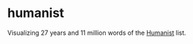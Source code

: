 # humanist

Visualizing 27 years and 11 million words of the [Humanist](http://dhhumanist.org/) list.

